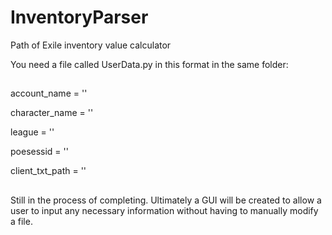 # InventoryParser
Path of Exile inventory value calculator

You need a file called UserData.py in this format in the same folder:

##

account_name = ''

character_name = ''

league = ''

poesessid = ''

client_txt_path = ''

##

Still in the process of completing. Ultimately a GUI will be created to allow a user to input any necessary information without having to manually modify a file.
